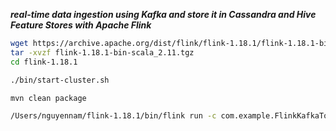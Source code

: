 ***real-time data ingestion using Kafka and store it in  Cassandra and Hive Feature Stores with Apache Flink***


```bash
wget https://archive.apache.org/dist/flink/flink-1.18.1/flink-1.18.1-bin-scala_2.11.tgz
tar -xvzf flink-1.18.1-bin-scala_2.11.tgz
cd flink-1.18.1
```


```bash
./bin/start-cluster.sh
```


```bash
mvn clean package
```

```bash
/Users/nguyennam/flink-1.18.1/bin/flink run -c com.example.FlinkKafkaToCassandraAndHive target/FlinkKafkaToCassandraAndHive-1.0-SNAPSHOT.jar
```

